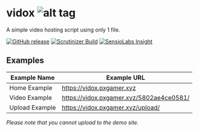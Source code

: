 # vidox ![alt tag](https://github.com/PXgamer/vidox/blob/master/favicon-32x32.png)

A simple video hosting script using only 1 file.

[![GitHub release](https://img.shields.io/github/release/PXgamer/vidox.svg)](https://github.com/PXgamer/vidox/releases/latest) [![Scrutinizer Build](https://img.shields.io/scrutinizer/build/g/PXgamer/vidox.svg)](https://scrutinizer-ci.com/g/PXgamer/vidox/build-status/master) [![SensioLabs Insight](https://img.shields.io/sensiolabs/i/45afb680-d4e6-4e66-93ea-bcfa79eb8a87.svg)](https://insight.sensiolabs.com/projects/4e46f9e8-3e7a-4990-a740-8f4321ed1d5a)

## Examples

Example Name | Example URL
------------ | --------------
Home Example | https://vidox.pxgamer.xyz
Video Example | https://vidox.pxgamer.xyz/5802ae4ce0581/
Upload Example | https://vidox.pxgamer.xyz/upload/

*Please note that you cannot upload to the demo site.*
